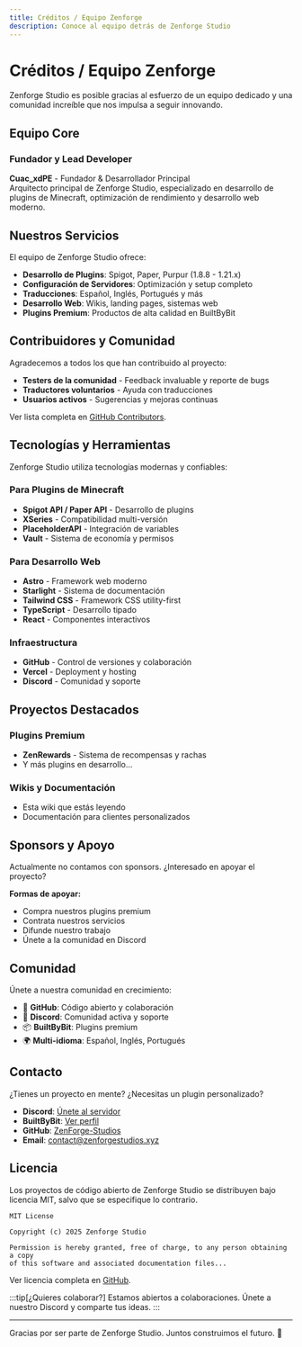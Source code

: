 ```yaml
---
title: Créditos / Equipo Zenforge
description: Conoce al equipo detrás de Zenforge Studio
---
```


# Créditos / Equipo Zenforge

Zenforge Studio es posible gracias al esfuerzo de un equipo dedicado y una comunidad increíble que nos impulsa a seguir innovando.

## Equipo Core

### Fundador y Lead Developer

**Cuac_xdPE** - Fundador & Desarrollador Principal  
Arquitecto principal de Zenforge Studio, especializado en desarrollo de plugins de Minecraft, optimización de rendimiento y desarrollo web moderno.

## Nuestros Servicios

El equipo de Zenforge Studio ofrece:

- **Desarrollo de Plugins**: Spigot, Paper, Purpur (1.8.8 - 1.21.x)
- **Configuración de Servidores**: Optimización y setup completo
- **Traducciones**: Español, Inglés, Portugués y más
- **Desarrollo Web**: Wikis, landing pages, sistemas web
- **Plugins Premium**: Productos de alta calidad en BuiltByBit

## Contribuidores y Comunidad

Agradecemos a todos los que han contribuido al proyecto:

- **Testers de la comunidad** - Feedback invaluable y reporte de bugs
- **Traductores voluntarios** - Ayuda con traducciones
- **Usuarios activos** - Sugerencias y mejoras continuas

Ver lista completa en [GitHub Contributors](https://github.com/ZenForge-Studios).

## Tecnologías y Herramientas

Zenforge Studio utiliza tecnologías modernas y confiables:

### Para Plugins de Minecraft
- **Spigot API / Paper API** - Desarrollo de plugins
- **XSeries** - Compatibilidad multi-versión
- **PlaceholderAPI** - Integración de variables
- **Vault** - Sistema de economía y permisos

### Para Desarrollo Web
- **Astro** - Framework web moderno
- **Starlight** - Sistema de documentación
- **Tailwind CSS** - Framework CSS utility-first
- **TypeScript** - Desarrollo tipado
- **React** - Componentes interactivos

### Infraestructura
- **GitHub** - Control de versiones y colaboración
- **Vercel** - Deployment y hosting
- **Discord** - Comunidad y soporte

## Proyectos Destacados

### Plugins Premium
- **ZenRewards** - Sistema de recompensas y rachas
- Y más plugins en desarrollo...

### Wikis y Documentación
- Esta wiki que estás leyendo
- Documentación para clientes personalizados

## Sponsors y Apoyo

Actualmente no contamos con sponsors. ¿Interesado en apoyar el proyecto?  

**Formas de apoyar:**
- Compra nuestros plugins premium
- Contrata nuestros servicios
- Difunde nuestro trabajo
- Únete a la comunidad en Discord

## Comunidad

Únete a nuestra comunidad en crecimiento:

- 🌟 **GitHub**: Código abierto y colaboración
- 👥 **Discord**: Comunidad activa y soporte
- 📦 **BuiltByBit**: Plugins premium
- 🌍 **Multi-idioma**: Español, Inglés, Portugués

## Contacto

¿Tienes un proyecto en mente? ¿Necesitas un plugin personalizado?

- **Discord**: [Únete al servidor](https://discord.gg/zenforge)
- **BuiltByBit**: [Ver perfil](https://builtbybit.com/creators/cuac_xdpe.342395)
- **GitHub**: [ZenForge-Studios](https://github.com/ZenForge-Studios)
- **Email**: contact@zenforgestudios.xyz

## Licencia

Los proyectos de código abierto de Zenforge Studio se distribuyen bajo licencia MIT, salvo que se especifique lo contrario.

```
MIT License

Copyright (c) 2025 Zenforge Studio

Permission is hereby granted, free of charge, to any person obtaining a copy
of this software and associated documentation files...
```

Ver licencia completa en [GitHub](https://github.com/ZenForge-Studios).

:::tip[¿Quieres colaborar?]
Estamos abiertos a colaboraciones. Únete a nuestro Discord y comparte tus ideas.
:::

---

Gracias por ser parte de Zenforge Studio. Juntos construimos el futuro. 🚀